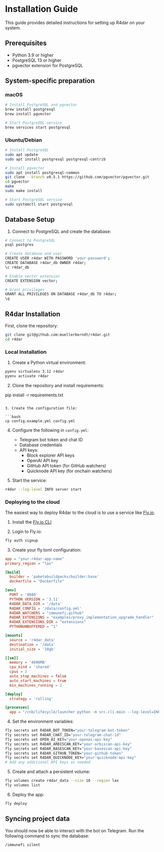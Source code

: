 # Installation Guide

This guide provides detailed instructions for setting up R4dar on your system.

## Prerequisites

- Python 3.9 or higher
- PostgreSQL 13 or higher
- pgvector extension for PostgreSQL

## System-specific preparation

### macOS

```bash
# Install PostgreSQL and pgvector
brew install postgresql
brew install pgvector

# Start PostgreSQL service
brew services start postgresql
```

### Ubuntu/Debian

```bash
# Install PostgreSQL
sudo apt update
sudo apt install postgresql postgresql-contrib

# Install pgvector
sudo apt install postgresql-common
git clone --branch v0.5.1 https://github.com/pgvector/pgvector.git
cd pgvector
make
sudo make install

# Start PostgreSQL service
sudo systemctl start postgresql
```

## Database Setup

1. Connect to PostgreSQL and create the database:

```bash
# Connect to PostgreSQL
psql postgres

# Create database and user
CREATE USER r4dar WITH PASSWORD 'your-password';
CREATE DATABASE r4dar_db OWNER r4dar;
\c r4dar_db

# Enable vector extension
CREATE EXTENSION vector;

# Grant privileges
GRANT ALL PRIVILEGES ON DATABASE r4dar_db TO r4dar;
\q
```

## R4dar Installation

First, clone the repository:

```bash
git clone git@github.com:muellerberndt/r4dar.git
cd r4dar
```

### Local Installation

1. Create a Python virtual environment:

```bash
pyenv virtualenv 3.12 r4dar
pyenv activate r4dar
```

2. Clone the repository and install requirements:


pip install -r requirements.txt
```

3. Create the configuration file:

```bash
cp config.example.yml config.yml
```

4. Configure the following in `config.yml`:
   - Telegram bot token and chat ID
   - Database credentials
   - API keys:
     - Block explorer API keys
     - OpenAI API key
     - GitHub API token (for GitHub watchers)
     - Quicknode API key (for onchain watchers)

5. Start the service:

```bash
r4dar --log-level INFO server start
```

### Deploying to the cloud

The easiest way to deploy R4dar to the cloud is to use a service like [Fly.io](https://fly.io).

1. Install the [Fly.io CLI](https://fly.io/docs/hands-on/install-flyctl/)

2. Login to Fly.io:

```bash
fly auth signup
```

3. Create your fly.toml configuration:

```toml
app = "your-r4dar-app-name"
primary_region = "lax"

[build]
  builder = 'paketobuildpacks/builder:base'
  dockerfile = "Dockerfile"

[env]
  PORT = '8080'
  PYTHON_VERSION = '3.11'
  R4DAR_DATA_DIR = '/data'
  R4DAR_CONFIG = '/data/config.yml'
  R4DAR_WATCHERS = "immunefi,github"
  R4DAR_EXTENSIONS = "examples/proxy_implementation_upgrade_handler"
  R4DAR_EXTENSIONS_DIR = "extensions"
  PYTHONUNBUFFERED = "1"

[mounts]
  source = 'r4dar_data'
  destination = '/data'
  initial_size = '10gb'

[[vm]]
  memory = '4096MB'
  cpu_kind = 'shared'
  cpus = 2
  auto_stop_machines = false
  auto_start_machines = true
  min_machines_running = 1

[deploy]
  strategy = 'rolling'

[processes]
  app = "/cnb/lifecycle/launcher python -m src.cli.main --log-level=INFO server start"
```

4. Set the environment variables:

```bash
fly secrets set R4DAR_BOT_TOKEN="your-telegram-bot-token"
fly secrets set R4DAR_CHAT_ID="your-telegram-chat-id"
fly secrets set OPEN_AI_KEY="your-openai-api-key"
fly secrets set R4DAR_ARBISCAN_KEY="your-arbiscan-api-key"
fly secrets set R4DAR_BASESCAN_KEY="your-basescan-api-key"
fly secrets set R4DAR_GITHUB_TOKEN="your-github-token"
fly secrets set R4DAR_QUICKNODE_KEY="your-quicknode-api-key"
# Add any additional API keys as needed
```

5. Create and attach a persistent volume:

```bash
fly volumes create r4dar_data --size 10 --region lax
fly volumes list
```

6. Deploy the app:

```bash
fly deploy
```

## Syncing project data

You should now be able to interact with the bot on Telegram. Run the following command to sync the database:

```bash
/immunefi silent
```
